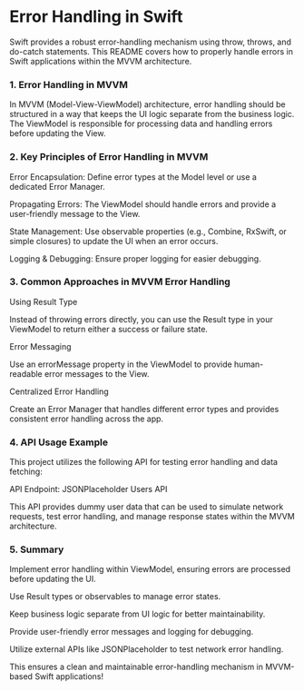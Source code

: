 # Error Handling in Swift

Swift provides a robust error-handling mechanism using throw, throws, and do-catch statements. This README covers how to properly handle errors in Swift applications within the MVVM architecture.

### 1. Error Handling in MVVM

In MVVM (Model-View-ViewModel) architecture, error handling should be structured in a way that keeps the UI logic separate from the business logic. The ViewModel is responsible for processing data and handling errors before updating the View.

### 2. Key Principles of Error Handling in MVVM

Error Encapsulation: Define error types at the Model level or use a dedicated Error Manager.

Propagating Errors: The ViewModel should handle errors and provide a user-friendly message to the View.

State Management: Use observable properties (e.g., Combine, RxSwift, or simple closures) to update the UI when an error occurs.

Logging & Debugging: Ensure proper logging for easier debugging.

### 3. Common Approaches in MVVM Error Handling

Using Result Type

Instead of throwing errors directly, you can use the Result type in your ViewModel to return either a success or failure state.

Error Messaging

Use an errorMessage property in the ViewModel to provide human-readable error messages to the View.

Centralized Error Handling

Create an Error Manager that handles different error types and provides consistent error handling across the app.

### 4. API Usage Example

This project utilizes the following API for testing error handling and data fetching:

API Endpoint: JSONPlaceholder Users API

This API provides dummy user data that can be used to simulate network requests, test error handling, and manage response states within the MVVM architecture.

### 5. Summary

Implement error handling within ViewModel, ensuring errors are processed before updating the UI.

Use Result types or observables to manage error states.

Keep business logic separate from UI logic for better maintainability.

Provide user-friendly error messages and logging for debugging.

Utilize external APIs like JSONPlaceholder to test network error handling.

This ensures a clean and maintainable error-handling mechanism in MVVM-based Swift applications!
